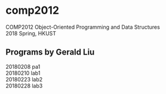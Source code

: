 # comp2012

COMP2012	Object-Oriented Programming and Data Structures<br/>
2018 Spring, HKUST

## Programs by Gerald Liu

20180208    pa1<br/>
20180210    lab1<br/>
20180223    lab2<br/>
20180228	lab3